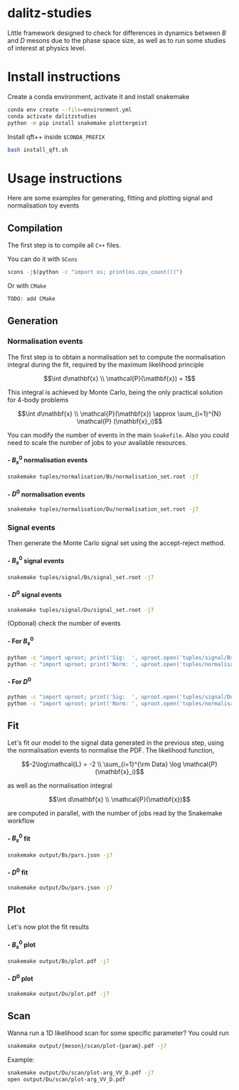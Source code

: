 # dalitz-studies

Little framework designed to check for differences in dynamics between $B$ and $D$ mesons
due to the phase space size, as well as to run some studies of interest at physics level.

# Install instructions

Create a conda environment, activate it and install snakemake

```bash
conda env create --file=environment.yml
conda activate dalitzstudies
python -m pip install snakemake plottergeist
```

Install qft++ inside `$CONDA_PREFIX`
```bash
bash install_qft.sh
```

# Usage instructions

Here are some examples for generating, fitting and plotting signal and normalisation toy events

## Compilation

The first step is to compile all `C++` files. 

You can do it with `SCons` 
```bash
scons -j$(python -c "import os; print(os.cpu_count())")
```

Or with `CMake`
```bash
TODO: add CMake 
```


## Generation

### Normalisation events
The first step is to obtain a normalisation set to compute the normalisation integral during the fit, required by the maximum likelihood principle

$$\int  d\mathbf{x} \\  \mathcal{P}(\mathbf{x}) = 1$$

This integral is achieved by Monte Carlo, being the only practical solution for 4-body problems

$$\int  d\mathbf{x} \\  \mathcal{P}(\mathbf{x}) \approx \sum_{i=1}^{N} \mathcal{P} (\mathbf{x}_i)$$

You can modify the number of events in the main `Snakefile`. Also you could need to scale the number of jobs to your available resources.

#### - $B^0_s$ normalisation events
```bash
snakemake tuples/normalisation/Bs/normalisation_set.root -j7
```

#### - $D^0$ normalisation events
```bash
snakemake tuples/normalisation/Du/normalisation_set.root -j7
```


### Signal events
Then generate the Monte Carlo signal set using the accept-reject method.

#### - $B^0_s$ signal events
```bash
snakemake tuples/signal/Bs/signal_set.root -j7
```

#### - $D^0$ signal events
```bash
snakemake tuples/signal/Du/signal_set.root -j7
```

(Optional) check the number of events

#### - For $B^0_s$
```bash
python -c "import uproot; print('Sig:  ', uproot.open('tuples/signal/Bs/signal_set.root')['fitTree'].num_entries)"
python -c "import uproot; print('Norm: ', uproot.open('tuples/normalisation/Bs/normalisation_set.root')['fitTree'].num_entries)"
```

#### - For $D^0$
```bash
python -c "import uproot; print('Sig:  ', uproot.open('tuples/signal/Du/signal_set.root')['fitTree'].num_entries)"
python -c "import uproot; print('Norm: ', uproot.open('tuples/normalisation/Du/normalisation_set.root')['fitTree'].num_entries)"
```

## Fit

Let's fit our model to the signal data generated in the previous step, using the normalisation events to normalise the PDF. The likelihood function,

$$-2\log\mathcal{L} = -2 \\ \sum_{i=1}^{\rm Data} \log \mathcal{P}(\mathbf{x}_i)$$

as well as the normalisation integral

$$\int  d\mathbf{x} \\  \mathcal{P}(\mathbf{x})$$

are computed in parallel, with the number of jobs read by the Snakemake workflow

#### - $B^0_s$ fit
```bash
snakemake output/Bs/pars.json -j7
```

#### - $D^0$ fit
```bash
snakemake output/Du/pars.json -j7
```

## Plot 

Let's now plot the fit results 

#### - $B^0_s$ plot
```bash
snakemake output/Bs/plot.pdf -j7
```

#### - $D^0$ plot
```bash
snakemake output/Du/plot.pdf -j7
```

## Scan

Wanna run a 1D likelihood scan for some specific parameter? You could run

```bash
snakemake output/{meson}/scan/plot-{param}.pdf -j7
```

Example:

```bash
snakemake output/Du/scan/plot-arg_VV_D.pdf -j7
open output/Du/scan/plot-arg_VV_D.pdf
```

